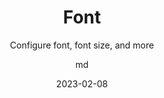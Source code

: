 ---
hasBody: true
date: 2023-02-08
title: Font
technologies: []
topics: [tricks,settings]
author: md
subtitle: Configure font, font size, and more
thumbnail: ./thumbnail.png
cardThumbnail: ./card.png
shortVideo:
  poster: ./tip.png
  url: https://youtu.be/TBX3qzu5DSo
seealso:
  - title: (documentation) IntelliJ IDEA Help - Font
    href:  https://www.jetbrains.com/help/idea/using-code-editor.html#font
leadin: |
    Open preferences **⌘,** (on Mac) or **Ctrl+Alt+S** (on Windows/Linux) and go to **Editor** | **Font** to configure font, font size, line distance, and enable ligatures if you want!

---